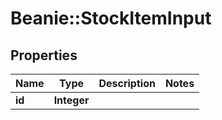 # Beanie::StockItemInput

## Properties
Name | Type | Description | Notes
------------ | ------------- | ------------- | -------------
**id** | **Integer** |  | 


